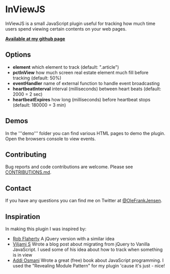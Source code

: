 # InViewJS
InViewJS is a small JavaScript plugin useful for tracking how much time users spend viewing certain contents on your web pages.

**[Available at my github page](https://github.com/olefrank/inviewjs/)**

## Options
* **element** which element to track (default: ".article")
* **pctInView** how much screen real estate element much fill before tracking (default: 50%)
* **eventHandler** name of external function to handle event broadcasting
* **heartbeatInterval** interval (milliseconds) between heart beats (default: 2000 = 2 sec)
* **heartbeatExpires** how long (milliseconds) before heartbeat stops (default: 180000 = 3 min)

## Demos
In the '''demo''' folder you can find various HTML pages to demo the plugin. Open the browsers console to view events.

## Contributing
Bug reports and code contributions are welcome. Please see [CONTRIBUTIONS.md](https://github.com/olefrank/inviewjs/).

## Contact
If you have any questions you can find me on Twitter at [@OleFrankJensen](https://twitter.com/OleFrankJensen).

## Inspiration
In making this plugin I was inspired by:
* [Rob Flaherty](http://scrolldepth.parsnip.io/) A jQuery version with a similar idea
* [Viljami S](http://blog.adtile.me/2014/01/16/a-dive-into-plain-javascript/) Wrote a blog post about migrating from jQuery to Vanilla JavaScript. I used some of his idea about how to track when something is in view
* [Addi Osmani](http://addyosmani.com/resources/essentialjsdesignpatterns/book/#modulepatternjavascript) Wrote a great (free) book about JavaScript programming. I used the "Revealing Module Pattern" for my plugin 'cause it's just - nice!